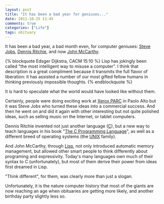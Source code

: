 ```yaml
---
layout: post
title: "It has been a bad year for geniuses..."
date: 2011-10-25 11:45
comments: true
categories: ["Life"]
tags: obituary
---
```

It has been a bad year, a bad month even, for computer geniuses: [Steve Jobs](http://en.wikipedia.org/wiki/Steve_jobs), [Dennis Ritchie](http://en.wikipedia.org/wiki/Dennis_Ritchie), and now [John McCarthy](http://en.wikipedia.org/wiki/John_McCarthy_%28computer_scientist%29).
<!--more-->

{% blockquote Edsger Dijkstra, CACM 15:10 %}
Lisp has jokingly been called "the most intelligent way to misuse a computer". I think that description is a great compliment because it transmits the full flavor of liberation: it has assisted a number of our most gifted fellow humans in thinking previously impossible thoughts.
{% endblockquote %}

It is hard to speculate what the world would have looked like without them. 

Certainly, people were doing exciting work at [Xerox PARC](http://en.wikipedia.org/wiki/PARC_%28company%29) in Paolo Alto but it was Steve Jobs who turned these ideas into a commercial success. And then he went on and did it again with other interesting but not quite polished ideas, such as selling music on the Internet, or tablet computers.

Dennis Ritchie invented not just another language ([C](http://en.wikipedia.org/wiki/C_language)), but a new way to teach languages in his book "[The C Programming Language](http://en.wikipedia.org/wiki/The_C_Programming_Language)", as well as a different breed of operating systems (the [UNIX](http://en.wikipedia.org/wiki/Unix) family).

And John McCarthy, through [Lisp](http://en.wikipedia.org/wiki/Lisp_%28programming_language%29), not only introduced automatic memory management, but allowed other smart people to think differently about programing and expressivity. Today's many languages own much of their syntax to C (unfortunately), but most of them derive their power from ideas first dreamed in Lisp.

"Think different", for them, was clearly more than just a slogan.

Unfortunately, it is the nature computer history that most of the giants are now reaching an age when obituaries are getting more likely, and another birthday party slightly less so.